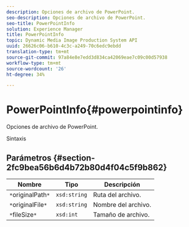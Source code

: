 ```yaml
---
description: Opciones de archivo de PowerPoint.
seo-description: Opciones de archivo de PowerPoint.
seo-title: PowerPointInfo
solution: Experience Manager
title: PowerPointInfo
topic: Dynamic Media Image Production System API
uuid: 26626c06-b610-4c3c-a249-70c6edc9ebdd
translation-type: tm+mt
source-git-commit: 97a84e8e7edd3d834ca42069eae7c09c00d57938
workflow-type: tm+mt
source-wordcount: '26'
ht-degree: 34%

---
```



# PowerPointInfo{#powerpointinfo}

Opciones de archivo de PowerPoint.

Sintaxis

## Parámetros {#section-2fc9bea56b6d4b72b80d4f04c5f9b862}

| Nombre | Tipo | Descripción |
|---|---|---|
| `*`originalPath`*` | `xsd:string` | Ruta del archivo. |
| `*`originalFile`*` | `xsd:string` | Nombre del archivo. |
| `*`fileSize`*` | `xsd:int` | Tamaño de archivo. |

